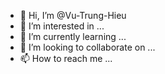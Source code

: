 - 👋 Hi, I’m @Vu-Trung-Hieu
- 👀 I’m interested in ...
- 🌱 I’m currently learning ...
- 💞️ I’m looking to collaborate on ...
- 📫 How to reach me ...

<!---
Vu-Trung-Hieu/Vu-Trung-Hieu is a ✨ special ✨ repository because its `README.md` (this file) appears on your GitHub profile.
You can click the Preview link to take a look at your changes.
--->
